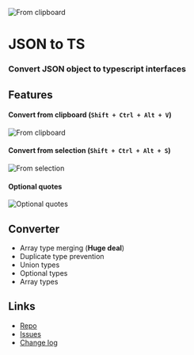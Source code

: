 ![From clipboard](https://image.ibb.co/fTb60k/icon.png)

# JSON to TS

### Convert JSON object to typescript interfaces

## Features

#### Convert from clipboard (`Shift + Ctrl + Alt + V`)

![From clipboard](https://github.com/MariusAlch/vscode-json-to-ts/raw/HEAD/images/clipboard.gif)

#### Convert from selection (`Shift + Ctrl + Alt + S`)

![From selection](https://github.com/MariusAlch/vscode-json-to-ts/raw/HEAD/images/selection.gif)

#### Optional quotes

![Optional quotes](https://github.com/MariusAlch/vscode-json-to-ts/raw/HEAD/images/optional-quotes.gif)

## Converter

- Array type merging (**Huge deal**)
- Duplicate type prevention
- Union types
- Optional types
- Array types

## Links

- [Repo](https://github.com/MariusAlch/vscode-json-to-ts)
- [Issues](https://github.com/MariusAlch/vscode-json-to-ts/issues)
- [Change log](https://github.com/MariusAlch/vscode-json-to-ts/blob/master/CHANGELOG.md)
